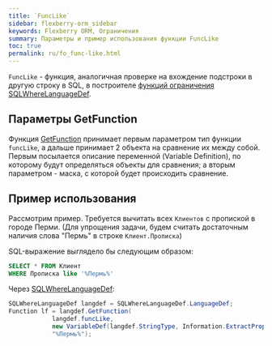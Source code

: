 ```yaml
---
title: `FuncLike`
sidebar: flexberry-orm_sidebar
keywords: Flexberry ORM, Ограничения
summary: Параметры и пример использования функции FuncLike
toc: true
permalink: ru/fo_func-like.html
---
```


`FuncLike` - функция, аналогичная проверке на вхождение подстроки в другую строку в SQL, в построителе [функций ограничения](fo_limit-function.html) [SQLWhereLanguageDef](fo_function-list.html).

## Параметры GetFunction

Функция [GetFunction](fo_function-list.html) принимает первым параметром тип функции `funcLike`, а дальше принимает 2 объекта на сравнение их между собой. Первым посылается описание переменной (Variable Definition), по которому будут определяться объекты для сравнения; а вторым параметром - маска, с которой будет происходить сравнение.

## Пример использования

Рассмотрим пример. Требуется вычитать всех `Клиентов` с пропиской в городе Перми. (Для упрощения задачи, будем считать достаточным наличия слова "Пермь" в строке `Клиент.Прописка`)

SQL-выражение выглядело бы следующим образом:

```sql
SELECT * FROM Клиент 
WHERE Прописка like '%Пермь%'
```

Через [SQLWhereLanguageDef](fo_function-list.html):

```csharp   
SQLWhereLanguageDef langdef = SQLWhereLanguageDef.LanguageDef;
Function lf = langdef.GetFunction(
			langdef.funcLike,
			new VariableDef(langdef.StringType, Information.ExtractPropertyPath<Клиент>(x => x.Прописка)), 
			"%Пермь%");
```
